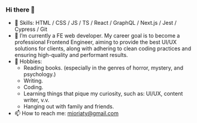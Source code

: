 ### Hi there 👋
- 🔧 Skills: HTML / CSS / JS / TS / React / GraphQL / Next.js / Jest / Cypress / Git 
- 🌱 I’m currently a FE web developer. My career goal is to become a professional Frontend Engineer, aiming to provide the best UI/UX solutions for clients, along with adhering to clean coding practices and ensuring high-quality and performant results.
- 🫶 Hobbies:
  - Reading books. (especially in the genres of horror, mystery, and psychology.)
  - Writing.
  - Coding.
  - Learning things that pique my curiosity, such as: UI/UX, content writer, v.v.
  - Hanging out with family and friends.
- 📫 How to reach me: mioriaty@gmail.com

